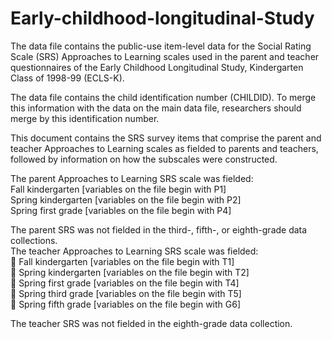 # Early-childhood-longitudinal-Study
The data file contains the public-use item-level data for the Social Rating Scale (SRS) Approaches to Learning scales used in the parent and teacher questionnaires of the Early Childhood Longitudinal Study, Kindergarten Class of 1998-99 (ECLS-K).

The data file contains the child identification number (CHILDID). To merge this information with the data on the main data file, researchers should merge by this identification number.

This document contains the SRS survey items that comprise the parent and teacher Approaches to Learning scales as fielded to parents and teachers, followed by information on how the subscales were constructed.

The parent Approaches to Learning SRS scale was fielded:  
Fall kindergarten [variables on the file begin with P1]  
Spring kindergarten [variables on the file begin with P2]  
Spring first grade [variables on the file begin with P4]  

The parent SRS was not fielded in the third-, fifth-, or eighth-grade data collections.  
The teacher Approaches to Learning SRS scale was fielded:  
 Fall kindergarten [variables on the file begin with T1]  
 Spring kindergarten [variables on the file begin with T2]  
 Spring first grade [variables on the file begin with T4]  
 Spring third grade [variables on the file begin with T5]  
 Spring fifth grade [variables on the file begin with G6]  

The teacher SRS was not fielded in the eighth-grade data collection.
